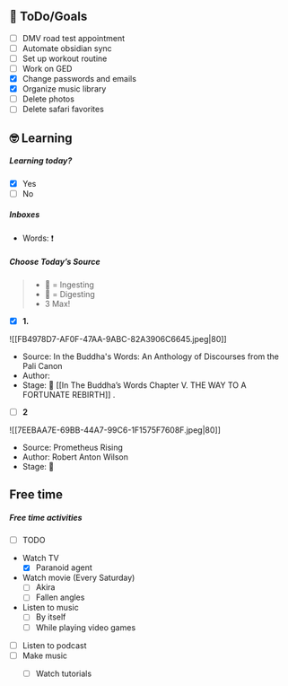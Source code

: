 ## 🎯 ToDo/Goals
- [ ] DMV road test appointment
- [ ] Automate obsidian sync
- [ ] Set up workout routine
- [ ] Work on GED
- [x] Change passwords and emails
- [x] Organize music library
- [ ] Delete photos
- [ ] Delete safari favorites

## 🤓 Learning
##### Learning today?
- [x] Yes
- [ ] No

##### Inboxes

- Words: ❗️

##### Choose Today’s Source

> - 📖 = Ingesting
> - 📝 = Digesting
> - 3 Max!

- [x] **1.** 

![[FB4978D7-AF0F-47AA-9ABC-82A3906C6645.jpeg|80]]
- Source: In the Buddha's Words: An Anthology of Discourses from the Pali Canon
- Author: 
- Stage: 📖 [[In The Buddha’s Words Chapter V. THE WAY TO A FORTUNATE REBIRTH]]
.
- [ ] **2**

![[7EEBAA7E-69BB-44A7-99C6-1F1575F7608F.jpeg|80]]
- Source: Prometheus Rising
- Author: Robert Anton Wilson
- Stage: 📖

## Free time
##### Free time activities
- [ ] TODO
- Watch TV 
	- [x] Paranoid agent
- Watch movie (Every Saturday)
	- [ ] Akira
	- [ ] Fallen angles
- Listen to music
	- [ ] By itself
	- [ ] While playing video games
- [ ] Listen to podcast
- [ ] Make music
	- [ ] Watch tutorials


